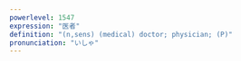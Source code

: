 ```yaml
---
powerlevel: 1547
expression: "医者"
definition: "(n,sens) (medical) doctor; physician; (P)"
pronunciation: "いしゃ"
---
```

